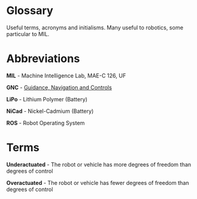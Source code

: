 Glossary
=========

Useful terms, acronyms and initialisms. Many useful to robotics, some particular to MIL.

# Abbreviations

**MIL** - Machine Intelligence Lab, MAE-C 126, UF

**GNC** - [Guidance, Navigation and Controls](https://en.wikipedia.org/wiki/Guidance,_navigation_and_control)

**LiPo** - Lithium Polymer (Battery)

**NiCad** - Nickel-Cadmium (Battery)

**ROS** - Robot Operating System

# Terms

**Underactuated** - The robot or vehicle has more degrees of freedom than degrees of control

**Overactuated** - The robot or vehicle has fewer degrees of freedom than degrees of control
